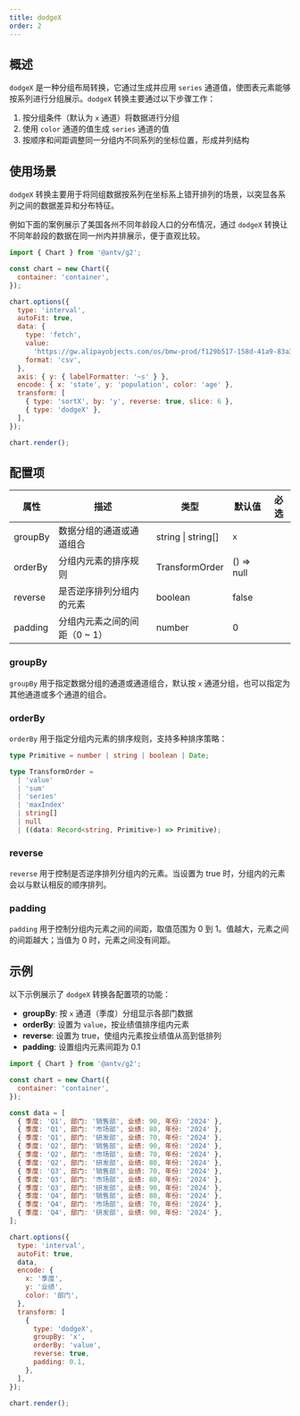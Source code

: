 ```yaml
---
title: dodgeX
order: 2
---
```


## 概述

`dodgeX` 是一种分组布局转换，它通过生成并应用 `series` 通道值，使图表元素能够按系列进行分组展示。`dodgeX` 转换主要通过以下步骤工作：

1. 按分组条件（默认为 `x` 通道）将数据进行分组
2. 使用 `color` 通道的值生成 `series` 通道的值
3. 按顺序和间距调整同一分组内不同系列的坐标位置，形成并列结构

## 使用场景

`dodgeX` 转换主要用于将同组数据按系列在坐标系上错开排列的场景，以突显各系列之间的数据差异和分布特征。

例如下面的案例展示了美国各州不同年龄段人口的分布情况，通过 `dodgeX` 转换让不同年龄段的数据在同一州内并排展示，便于直观比较。

```js | ob {  pin: false , inject true }
import { Chart } from '@antv/g2';

const chart = new Chart({
  container: 'container',
});

chart.options({
  type: 'interval',
  autoFit: true,
  data: {
    type: 'fetch',
    value:
      'https://gw.alipayobjects.com/os/bmw-prod/f129b517-158d-41a9-83a3-3294d639b39e.csv',
    format: 'csv',
  },
  axis: { y: { labelFormatter: '~s' } },
  encode: { x: 'state', y: 'population', color: 'age' },
  transform: [
    { type: 'sortX', by: 'y', reverse: true, slice: 6 },
    { type: 'dodgeX' },
  ],
});

chart.render();
```

## 配置项

| 属性    | 描述                          | 类型               | 默认值     | 必选 |
| ------- | ----------------------------- | ------------------ | ---------- | ---- |
| groupBy | 数据分组的通道或通道组合      | string \| string[] | `x`        |      |
| orderBy | 分组内元素的排序规则          | TransformOrder     | () => null |      |
| reverse | 是否逆序排列分组内的元素      | boolean            | false      |      |
| padding | 分组内元素之间的间距（0 ~ 1） | number             | 0          |      |

### groupBy

`groupBy` 用于指定数据分组的通道或通道组合，默认按 `x` 通道分组，也可以指定为其他通道或多个通道的组合。

### orderBy

`orderBy` 用于指定分组内元素的排序规则，支持多种排序策略：

```ts
type Primitive = number | string | boolean | Date;

type TransformOrder =
  | 'value'
  | 'sum'
  | 'series'
  | 'maxIndex'
  | string[]
  | null
  | ((data: Record<string, Primitive>) => Primitive);
```

### reverse

`reverse` 用于控制是否逆序排列分组内的元素。当设置为 true 时，分组内的元素会以与默认相反的顺序排列。

### padding

`padding` 用于控制分组内元素之间的间距，取值范围为 0 到 1。值越大，元素之间的间距越大；当值为 0 时，元素之间没有间距。

## 示例

以下示例展示了 `dodgeX` 转换各配置项的功能：

- **groupBy**: 按 `x` 通道（季度）分组显示各部门数据
- **orderBy**: 设置为 `value`，按业绩值排序组内元素
- **reverse**: 设置为 true，使组内元素按业绩值从高到低排列
- **padding**: 设置组内元素间距为 0.1

```js | ob {  pin: false , inject true }
import { Chart } from '@antv/g2';

const chart = new Chart({
  container: 'container',
});

const data = [
  { 季度: 'Q1', 部门: '销售部', 业绩: 90, 年份: '2024' },
  { 季度: 'Q1', 部门: '市场部', 业绩: 80, 年份: '2024' },
  { 季度: 'Q1', 部门: '研发部', 业绩: 70, 年份: '2024' },
  { 季度: 'Q2', 部门: '销售部', 业绩: 90, 年份: '2024' },
  { 季度: 'Q2', 部门: '市场部', 业绩: 70, 年份: '2024' },
  { 季度: 'Q2', 部门: '研发部', 业绩: 80, 年份: '2024' },
  { 季度: 'Q3', 部门: '销售部', 业绩: 70, 年份: '2024' },
  { 季度: 'Q3', 部门: '市场部', 业绩: 80, 年份: '2024' },
  { 季度: 'Q3', 部门: '研发部', 业绩: 90, 年份: '2024' },
  { 季度: 'Q4', 部门: '销售部', 业绩: 80, 年份: '2024' },
  { 季度: 'Q4', 部门: '市场部', 业绩: 70, 年份: '2024' },
  { 季度: 'Q4', 部门: '研发部', 业绩: 90, 年份: '2024' },
];

chart.options({
  type: 'interval',
  autoFit: true,
  data,
  encode: {
    x: '季度',
    y: '业绩',
    color: '部门',
  },
  transform: [
    {
      type: 'dodgeX',
      groupBy: 'x',
      orderBy: 'value',
      reverse: true,
      padding: 0.1,
    },
  ],
});

chart.render();
```
